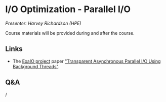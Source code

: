 # I/O Optimization - Parallel I/O

*Presenter: Harvey Richardson (HPE)*

Course materials will be provided during and after the course.

<!--
Temporary location of materials (for the lifetime of the training project):

-   Slides: `/project/project_465001362/Slides/HPE/14_IO_medium_LUMI.pdf`
-->

<!--
Archived materials on LUMI:

-   Slides: `/appl/local/training/2p3day-20250303/files/LUMI-2p3day-20250303-503-IO_Optimization_Parallel_IO.pdf`

-   Recording: `/appl/local/training/2p3day-20250303/recordings/503-IO_Optimization_Parallel_IO.mp4`

These materials can only be distributed to actual users of LUMI (active user account).
-->


## Links

-   The [ExaIO project](https://www.exascaleproject.org/research-project/exaio/) paper
    ["Transparent Asynchronous Parallel I/O Using Background Threads"](https://doi.org/10.1109/TPDS.2021.3090322).

## Q&A

/

